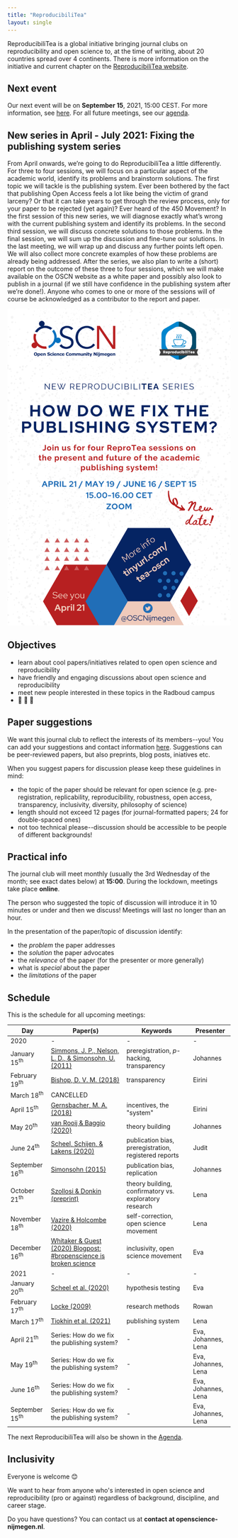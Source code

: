 ```yaml
---
title: "ReproducibiliTea"
layout: single
---
```


ReproducibiliTea is a global initiative bringing journal clubs on reproducibility and open science to, at the time of writing, about 20 countries spread over 4 continents. There is more information on the initiative and current chapter on the [ReproducibiliTea website](https://reproducibilitea.org/).

## Next event
Our next event will be on **September 15**, 2021, 15:00 CEST. For more information, see [here](https://openscience-nijmegen.nl/reproTea15/). 
For all future meetings, see our [agenda](https://openscience-nijmegen.nl/_pages/agenda/).


## New series in April - July 2021: Fixing the publishing system series

From April onwards, we’re going to do ReproducibiliTea a little differently. For three to four sessions, we will focus on a particular aspect of the academic world, identify its problems and brainstorm solutions. The first topic we will tackle is the publishing system. Ever been bothered by the fact that publishing Open Access feels a lot like being the victim of grand larceny? Or that it can take years to get through the review process, only for your paper to be rejected (yet again)? Ever heard of the 450 Movement? In the first session of this new series, we will diagnose exactly what’s wrong with the current publishing system and identify its problems. In the second third session, we will discuss concrete solutions to those problems. In the final session, we will sum up the discussion and fine-tune our solutions.
In the last meeting, we will wrap up and discuss any further points left open. We will also collect more concrete examples of how these problems are already being addressed. After the series, we also plan to write a (short) report on the outcome of these three to four sessions, which we will make available on the OSCN website as a white paper and possibly also look to publish in a journal (if we still have confidence in the publishing system after we’re done!). Anyone who comes to one or more of the sessions will of course be acknowledged as a contributor to the report and paper.

![flyer](../assets//images//ReproTea_series.png)

## Objectives
- learn about cool papers/initiatives related to open open science and reproducibility
- have friendly and engaging discussions about open science and reproducibility
- meet new people interested in these topics in the Radboud campus
- :tea: :tea: :tea:

## Paper suggestions
We want this journal club to reflect the interests of its members--you!
You can add your suggestions and contact information [here](https://docs.google.com/spreadsheets/d/1efHsgzEu9OqKNRk9EARDNL3gBfsPNRgbdt7-PhfWS-U/edit?usp=sharing).
Suggestions can be peer-reviewed papers, but also preprints, blog posts, iniatives etc.

When you suggest papers for discussion please keep these guidelines in mind:
- the topic of the paper should be relevant for open science (e.g.  pre-registration, replicability, reproducibility, robustness, open access, transparency, inclusivity, diversity, philosophy of science)
- length should not exceed 12 pages (for journal-formatted papers; 24 for double-spaced ones)
- not too technical please--discussion should be accessible to be people of different backgrounds!

## Practical info
The journal club will meet monthly (usually the 3rd Wednesday of the month; see exact dates below) at **15:00**. During the lockdown, meetings take place **online**. 

The person who suggested the topic of discussion will introduce it in 10 minutes or under and then we discuss! Meetings will last no longer than an hour.

In the presentation of the paper/topic of discussion identify:
- the *problem* the paper addresses
- the *solution* the paper advocates
- the *relevance* of the paper (for the presenter or more generally)
- what is *special* about the paper
- the *limitations* of the paper

## Schedule
This is the schedule for all upcoming meetings:

| Day | Paper(s) | Keywords | Presenter |
|-----|----------|----------|-----------|
| 2020 | - | - | - |
| January 15<sup>th</sup> | [Simmons, J. P., Nelson, L. D., & Simonsohn, U. (2011)](https://journals.sagepub.com/doi/full/10.1177/0956797611417632) | preregistration, *p*-hacking, transparency | Johannes |
| February 19<sup>th</sup> | [Bishop, D. V. M. (2018)](https://doi.org/10.1177/2515245918776632) | transparency | Eirini |
| March 18<sup>th</sup> | CANCELLED |  |  |
| April 15<sup>th</sup> | [Gernsbacher, M. A. (2018)](https://doi.org/10.1016/j.tics.2018.07.002) | incentives, the "system" | Eirini |
| May 20<sup>th</sup> | [van Rooij & Baggio (2020)](https://psyarxiv.com/7qbpr/) | theory building | Johannes |
| June 24<sup>th</sup> | [Scheel, Schijen, & Lakens (2020)](https://psyarxiv.com/p6e9c) | publication bias, preregistration, registered reports | Judit |
| September 16<sup>th</sup> | [Simonsohn (2015)](http://urisohn.com/sohn_files/wp/wordpress/wp-content/uploads/2019/01/small-telescopes-detectability-published.pdf) | publication bias,  replication | Johannes |
| October 21<sup>th</sup> | [Szollosi & Donkin (preprint)](https://psyarxiv.com/suzej/) | theory building, confirmatory vs. exploratory research | Lena |
| November 18<sup>th</sup> |  [Vazire & Holcombe (2020)](https://psyarxiv.com/kgqzt/) | self-correction, open science movement | Lena |
| December 16<sup>th</sup> |  [Whitaker & Guest (2020) Blogpost: #bropenscience is broken science](https://thepsychologist.bps.org.uk/volume-33/november-2020/bropenscience-broken-science) | inclusivity, open science movement | Eva |
| 2021 | - | - | - |
| January 20<sup>th</sup> |  [Scheel et al. (2020)](http://leotiokhin.com/assets/uploads/Scheel_etal_2020_HypothesisTesters_PPS.pdf) | hypothesis testing | Eva |
| February 17<sup>th</sup> |  [Locke (2009)](https://journals.sagepub.com/doi/pdf/10.1111/j.1745-6924.2009.01090.x) | research methods | Rowan |
| March 17<sup>th</sup> |  [Tiokhin et al. (2021)](https://journals.plos.org/plosone/article?id=10.1371/journal.pone.0246675) | publishing system | Lena |
| April 21<sup>th</sup> |  Series: How do we fix the publishing system? | - | Eva, Johannes, Lena |
| May 19<sup>th</sup> |  Series: How do we fix the publishing system? | - | Eva, Johannes, Lena |
| June 16<sup>th</sup> |  Series: How do we fix the publishing system? | - | Eva, Johannes, Lena |
| September 15<sup>th</sup> |  Series: How do we fix the publishing system? | - | Eva, Johannes, Lena |

The next ReproducibiliTea will also be shown in the [Agenda](https://openscience-nijmegen.nl/_pages/agenda/).

## Inclusivity
Everyone is welcome :blush:

We want to hear from anyone who's interested in open science and reproducibility (pro or against) regardless of background, discipline, and career stage.

Do you have questions? You can contact us at **contact at openscience-nijmegen.nl**.
